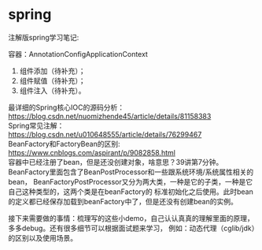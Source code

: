 # spring
注解版spring学习笔记:   

容器：AnnotationConfigApplicationContext

1. 组件添加（待补充）；
2. 组件赋值（待补充）；
3. 组件注入（待补充）。
    
最详细的Spring核心IOC的源码分析：   
https://blog.csdn.net/nuomizhende45/article/details/81158383      
Spring常见注解：   
https://blog.csdn.net/u010648555/article/details/76299467   
BeanFactory和FactoryBean的区别:   
https://www.cnblogs.com/aspirant/p/9082858.html      
容器中已经注册了bean，但是还没创建对象，啥意思？39讲第7分钟。    
BeanFactory里面包含了BeanPostProcessor和一些跟系统环境/系统属性相关的bean，
BeanFactoryPostProcessor又分为两大类，一种是它的子类，一种是它自己这种类型的，这两个类是在beanFactory的
标准初始化之后使用。此时bean的定义都已经保存加载到beanFactory中了，但是还没有创建bean的实例。
   
接下来需要做的事情：梳理写的这些小demo，自己认认真真的理解里面的原理，多多debug。还有很多细节可以根据面试题来学习，
                   例如：动态代理（cglib/jdk）的区别以及使用场景。